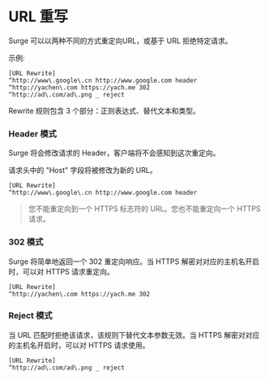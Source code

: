 # URL 重写

Surge 可以以两种不同的方式重定向URL，或基于 URL 拒绝特定请求。

示例:

```
[URL Rewrite]
^http://www\.google\.cn http://www.google.com header
^http://yachen\.com https://yach.me 302
^http://ad\.com/ad\.png _ reject
```

Rewrite 规则包含 3 个部分：正则表达式、替代文本和类型。

### Header 模式
Surge 将会修改请求的 Header，客户端将不会感知到这次重定向。

请求头中的 "Host" 字段将被修改为新的 URL。

```
[URL Rewrite]
^http://www\.google\.cn http://www.google.com header
```

> 您不能重定向到一个 HTTPS 标志符的 URL。您也不能重定向一个 HTTPS 请求。


### 302 模式
Surge 将简单地返回一个 302 重定向响应。当 HTTPS 解密对对应的主机名开启时，可以对 HTTPS 请求重定向。

```
[URL Rewrite]
^http://yachen\.com https://yach.me 302
```


### Reject 模式
当 URL 匹配时拒绝该请求，该规则下替代文本参数无效。当 HTTPS 解密对对应的主机名开启时，可以对 HTTPS 请求使用。

```
[URL Rewrite]
^http://ad\.com/ad\.png _ reject
```

